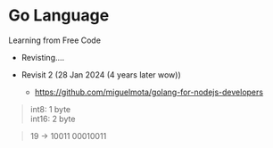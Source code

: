# Go Language

Learning from Free Code

- Revisting....

- Revisit 2 (28 Jan 2024 (4 years later wow))
  - https://github.com/miguelmota/golang-for-nodejs-developers


> int8: 1 byte   
> int16: 2 byte


> 19 -> 10011
> 00010011